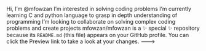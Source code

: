 Hi, I’m @mfowzan
I’m interested in solving coding problems
I’m currently learning C and python language to grasp in depth understanding of programming
I’m looking to collaborate on solving complex coding problems and create projects
mfowzan/mfowzan is a ✨ special ✨ repository because its `README.md` (this file) appears on your GitHub profile.
You can click the Preview link to take a look at your changes.
--->
